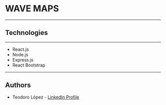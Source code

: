 # WAVE MAPS

---

## Technologies

---

- React.js
- Node.js
- Express.js
- React Bootstrap

---

## Authors

- Teodoro López - [LinkedIn Profile](https://www.linkedin.com/in/teodorolopezgarcia/)
